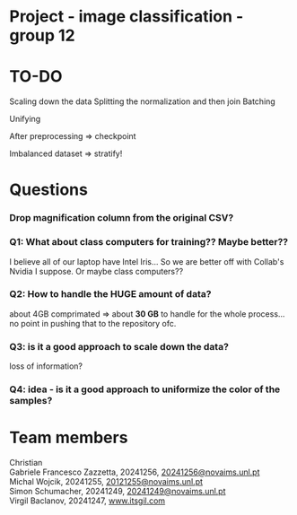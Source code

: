 # Project - image classification - group 12

# TO-DO

Scaling down the data
Splitting the normalization and then join
Batching 

Unifying 

After preprocessing => checkpoint

Imbalanced dataset => stratify!


# Questions

### Drop magnification column from the original CSV?

### Q1: What about class computers for training?? Maybe better??
I believe all of our laptop have Intel Iris... So we are better off with Collab's Nvidia I suppose. Or maybe class computers??

### Q2: How to handle the HUGE amount of data?
about 4GB comprimated => about **30 GB** to handle for the whole process... no point in pushing that to the repository ofc.

### Q3: is it a good approach to scale down the data?
loss of information?

### Q4: idea - is it a good approach to uniformize the color of the samples?

# Team members

Christian  
Gabriele Francesco Zazzetta, 20241256, 20241256@novaims.unl.pt  
Michal Wojcik, 20241255, 20121255@novaims.unl.pt  
Simon Schumacher, 20241249, 20241249@novaims.unl.pt  
Virgil Baclanov, 20241247, www.itsgil.com  
